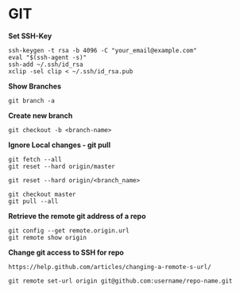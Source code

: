 # GIT

**Set SSH-Key**

    ssh-keygen -t rsa -b 4096 -C "your_email@example.com"
    eval "$(ssh-agent -s)"
    ssh-add ~/.ssh/id_rsa
    xclip -sel clip < ~/.ssh/id_rsa.pub

**Show Branches**

    git branch -a

**Create new branch**

    git checkout -b <branch-name>

**Ignore Local changes - git pull**

    git fetch --all
    git reset --hard origin/master

    git reset --hard origin/<branch_name>

    git checkout master
    git pull --all

**Retrieve the remote git address of a repo**

    git config --get remote.origin.url
    git remote show origin

**Change git access to SSH for repo**

    https://help.github.com/articles/changing-a-remote-s-url/

    git remote set-url origin git@github.com:username/repo-name.git